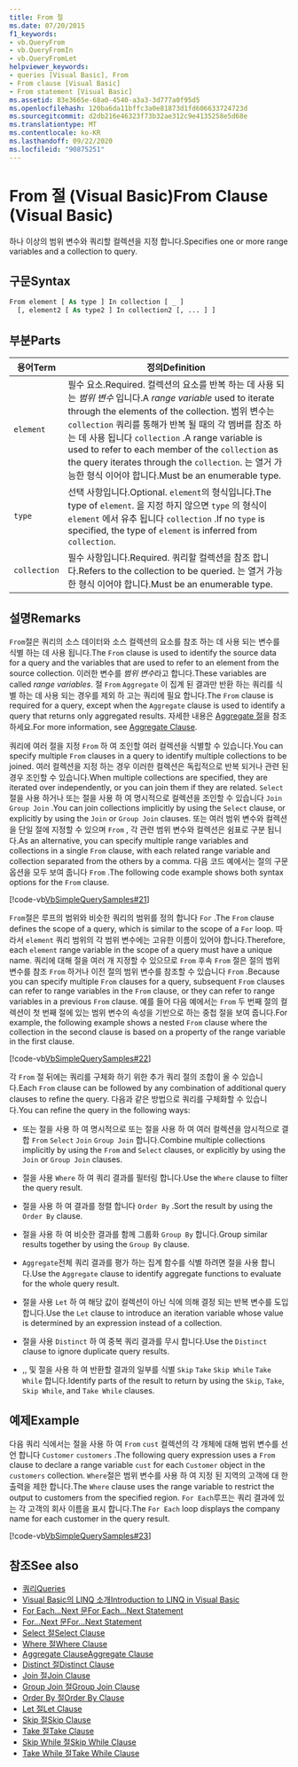 ```yaml
---
title: From 절
ms.date: 07/20/2015
f1_keywords:
- vb.QueryFrom
- vb.QueryFromIn
- vb.QueryFromLet
helpviewer_keywords:
- queries [Visual Basic], From
- From clause [Visual Basic]
- From statement [Visual Basic]
ms.assetid: 83e3665e-68a0-4540-a3a3-3d777a0f95d5
ms.openlocfilehash: 120ba6da11bffc3a0e81873d1fd606633724723d
ms.sourcegitcommit: d2db216e46323f73b32ae312c9e4135258e5d68e
ms.translationtype: MT
ms.contentlocale: ko-KR
ms.lasthandoff: 09/22/2020
ms.locfileid: "90875251"
---
```

# <a name="from-clause-visual-basic"></a><span data-ttu-id="8a6cf-102">From 절 (Visual Basic)</span><span class="sxs-lookup"><span data-stu-id="8a6cf-102">From Clause (Visual Basic)</span></span>

<span data-ttu-id="8a6cf-103">하나 이상의 범위 변수와 쿼리할 컬렉션을 지정 합니다.</span><span class="sxs-lookup"><span data-stu-id="8a6cf-103">Specifies one or more range variables and a collection to query.</span></span>  
  
## <a name="syntax"></a><span data-ttu-id="8a6cf-104">구문</span><span class="sxs-lookup"><span data-stu-id="8a6cf-104">Syntax</span></span>  
  
```vb  
From element [ As type ] In collection [ _ ]  
  [, element2 [ As type2 ] In collection2 [, ... ] ]  
```  
  
## <a name="parts"></a><span data-ttu-id="8a6cf-105">부분</span><span class="sxs-lookup"><span data-stu-id="8a6cf-105">Parts</span></span>  
  
|<span data-ttu-id="8a6cf-106">용어</span><span class="sxs-lookup"><span data-stu-id="8a6cf-106">Term</span></span>|<span data-ttu-id="8a6cf-107">정의</span><span class="sxs-lookup"><span data-stu-id="8a6cf-107">Definition</span></span>|  
|---|---|  
|`element`|<span data-ttu-id="8a6cf-108">필수 요소.</span><span class="sxs-lookup"><span data-stu-id="8a6cf-108">Required.</span></span> <span data-ttu-id="8a6cf-109">컬렉션의 요소를 반복 하는 데 사용 되는 *범위 변수* 입니다.</span><span class="sxs-lookup"><span data-stu-id="8a6cf-109">A *range variable* used to iterate through the elements of the collection.</span></span> <span data-ttu-id="8a6cf-110">범위 변수는 `collection` 쿼리를 통해가 반복 될 때의 각 멤버를 참조 하는 데 사용 됩니다 `collection` .</span><span class="sxs-lookup"><span data-stu-id="8a6cf-110">A range variable is used to refer to each member of the `collection` as the query iterates through the `collection`.</span></span> <span data-ttu-id="8a6cf-111">는 열거 가능한 형식 이어야 합니다.</span><span class="sxs-lookup"><span data-stu-id="8a6cf-111">Must be an enumerable type.</span></span>|  
|`type`|<span data-ttu-id="8a6cf-112">선택 사항입니다.</span><span class="sxs-lookup"><span data-stu-id="8a6cf-112">Optional.</span></span> <span data-ttu-id="8a6cf-113">`element`의 형식입니다.</span><span class="sxs-lookup"><span data-stu-id="8a6cf-113">The type of `element`.</span></span> <span data-ttu-id="8a6cf-114">을 지정 하지 않으면 `type` 의 형식이 `element` 에서 유추 됩니다 `collection` .</span><span class="sxs-lookup"><span data-stu-id="8a6cf-114">If no `type` is specified, the type of `element` is inferred from `collection`.</span></span>|  
|`collection`|<span data-ttu-id="8a6cf-115">필수 사항입니다.</span><span class="sxs-lookup"><span data-stu-id="8a6cf-115">Required.</span></span> <span data-ttu-id="8a6cf-116">쿼리할 컬렉션을 참조 합니다.</span><span class="sxs-lookup"><span data-stu-id="8a6cf-116">Refers to the collection to be queried.</span></span> <span data-ttu-id="8a6cf-117">는 열거 가능한 형식 이어야 합니다.</span><span class="sxs-lookup"><span data-stu-id="8a6cf-117">Must be an enumerable type.</span></span>|  
  
## <a name="remarks"></a><span data-ttu-id="8a6cf-118">설명</span><span class="sxs-lookup"><span data-stu-id="8a6cf-118">Remarks</span></span>  

 <span data-ttu-id="8a6cf-119">`From`절은 쿼리의 소스 데이터와 소스 컬렉션의 요소를 참조 하는 데 사용 되는 변수를 식별 하는 데 사용 됩니다.</span><span class="sxs-lookup"><span data-stu-id="8a6cf-119">The `From` clause is used to identify the source data for a query and the variables that are used to refer to an element from the source collection.</span></span> <span data-ttu-id="8a6cf-120">이러한 변수를 *범위 변수*라고 합니다.</span><span class="sxs-lookup"><span data-stu-id="8a6cf-120">These variables are called *range variables*.</span></span> <span data-ttu-id="8a6cf-121">절 `From` `Aggregate` 이 집계 된 결과만 반환 하는 쿼리를 식별 하는 데 사용 되는 경우를 제외 하 고는 쿼리에 필요 합니다.</span><span class="sxs-lookup"><span data-stu-id="8a6cf-121">The `From` clause is required for a query, except when the `Aggregate` clause is used to identify a query that returns only aggregated results.</span></span> <span data-ttu-id="8a6cf-122">자세한 내용은 [Aggregate 절](aggregate-clause.md)을 참조 하세요.</span><span class="sxs-lookup"><span data-stu-id="8a6cf-122">For more information, see [Aggregate Clause](aggregate-clause.md).</span></span>  
  
 <span data-ttu-id="8a6cf-123">쿼리에 여러 절을 지정 `From` 하 여 조인할 여러 컬렉션을 식별할 수 있습니다.</span><span class="sxs-lookup"><span data-stu-id="8a6cf-123">You can specify multiple `From` clauses in a query to identify multiple collections to be joined.</span></span> <span data-ttu-id="8a6cf-124">여러 컬렉션을 지정 하는 경우 이러한 컬렉션은 독립적으로 반복 되거나 관련 된 경우 조인할 수 있습니다.</span><span class="sxs-lookup"><span data-stu-id="8a6cf-124">When multiple collections are specified, they are iterated over independently, or you can join them if they are related.</span></span> <span data-ttu-id="8a6cf-125">`Select`절을 사용 하거나 또는 절을 사용 하 여 명시적으로 컬렉션을 조인할 수 있습니다 `Join` `Group Join` .</span><span class="sxs-lookup"><span data-stu-id="8a6cf-125">You can join collections implicitly by using the `Select` clause, or explicitly by using the `Join` or `Group Join` clauses.</span></span> <span data-ttu-id="8a6cf-126">또는 여러 범위 변수와 컬렉션을 단일 절에 지정할 수 있으며 `From` , 각 관련 범위 변수와 컬렉션은 쉼표로 구분 됩니다.</span><span class="sxs-lookup"><span data-stu-id="8a6cf-126">As an alternative, you can specify multiple range variables and collections in a single `From` clause, with each related range variable and collection separated from the others by a comma.</span></span> <span data-ttu-id="8a6cf-127">다음 코드 예에서는 절의 구문 옵션을 모두 보여 줍니다 `From` .</span><span class="sxs-lookup"><span data-stu-id="8a6cf-127">The following code example shows both syntax options for the `From` clause.</span></span>  
  
 [!code-vb[VbSimpleQuerySamples#21](~/samples/snippets/visualbasic/VS_Snippets_VBCSharp/VbSimpleQuerySamples/VB/QuerySamples1.vb#21)]  
  
 <span data-ttu-id="8a6cf-128">`From`절은 루프의 범위와 비슷한 쿼리의 범위를 정의 합니다 `For` .</span><span class="sxs-lookup"><span data-stu-id="8a6cf-128">The `From` clause defines the scope of a query, which is similar to the scope of a `For` loop.</span></span> <span data-ttu-id="8a6cf-129">따라서 `element` 쿼리 범위의 각 범위 변수에는 고유한 이름이 있어야 합니다.</span><span class="sxs-lookup"><span data-stu-id="8a6cf-129">Therefore, each `element` range variable in the scope of a query must have a unique name.</span></span> <span data-ttu-id="8a6cf-130">쿼리에 대해 절을 여러 개 지정할 수 있으므로 `From` 후속 `From` 절은 절의 범위 변수를 참조 `From` 하거나 이전 절의 범위 변수를 참조할 수 있습니다 `From` .</span><span class="sxs-lookup"><span data-stu-id="8a6cf-130">Because you can specify multiple `From` clauses for a query, subsequent `From` clauses can refer to range variables in the `From` clause, or they can refer to range variables in a previous `From` clause.</span></span> <span data-ttu-id="8a6cf-131">예를 들어 다음 예에서는 `From` 두 번째 절의 컬렉션이 첫 번째 절에 있는 범위 변수의 속성을 기반으로 하는 중첩 절을 보여 줍니다.</span><span class="sxs-lookup"><span data-stu-id="8a6cf-131">For example, the following example shows a nested `From` clause where the collection in the second clause is based on a property of the range variable in the first clause.</span></span>  
  
 [!code-vb[VbSimpleQuerySamples#22](~/samples/snippets/visualbasic/VS_Snippets_VBCSharp/VbSimpleQuerySamples/VB/QuerySamples1.vb#22)]  
  
 <span data-ttu-id="8a6cf-132">각 `From` 절 뒤에는 쿼리를 구체화 하기 위한 추가 쿼리 절의 조합이 올 수 있습니다.</span><span class="sxs-lookup"><span data-stu-id="8a6cf-132">Each `From` clause can be followed by any combination of additional query clauses to refine the query.</span></span> <span data-ttu-id="8a6cf-133">다음과 같은 방법으로 쿼리를 구체화할 수 있습니다.</span><span class="sxs-lookup"><span data-stu-id="8a6cf-133">You can refine the query in the following ways:</span></span>  
  
- <span data-ttu-id="8a6cf-134">또는 절을 사용 하 여 명시적으로 또는 절을 사용 하 여 여러 컬렉션을 암시적으로 결합 `From` `Select` `Join` `Group Join` 합니다.</span><span class="sxs-lookup"><span data-stu-id="8a6cf-134">Combine multiple collections implicitly by using the `From` and `Select` clauses, or explicitly by using the `Join` or `Group Join` clauses.</span></span>  
  
- <span data-ttu-id="8a6cf-135">절을 사용 `Where` 하 여 쿼리 결과를 필터링 합니다.</span><span class="sxs-lookup"><span data-stu-id="8a6cf-135">Use the `Where` clause to filter the query result.</span></span>  
  
- <span data-ttu-id="8a6cf-136">절을 사용 하 여 결과를 정렬 합니다 `Order By` .</span><span class="sxs-lookup"><span data-stu-id="8a6cf-136">Sort the result by using the `Order By` clause.</span></span>  
  
- <span data-ttu-id="8a6cf-137">절을 사용 하 여 비슷한 결과를 함께 그룹화 `Group By` 합니다.</span><span class="sxs-lookup"><span data-stu-id="8a6cf-137">Group similar results together by using the `Group By` clause.</span></span>  
  
- <span data-ttu-id="8a6cf-138">`Aggregate`전체 쿼리 결과를 평가 하는 집계 함수를 식별 하려면 절을 사용 합니다.</span><span class="sxs-lookup"><span data-stu-id="8a6cf-138">Use the `Aggregate` clause to identify aggregate functions to evaluate for the whole query result.</span></span>  
  
- <span data-ttu-id="8a6cf-139">절을 사용 `Let` 하 여 해당 값이 컬렉션이 아닌 식에 의해 결정 되는 반복 변수를 도입 합니다.</span><span class="sxs-lookup"><span data-stu-id="8a6cf-139">Use the `Let` clause to introduce an iteration variable whose value is determined by an expression instead of a collection.</span></span>  
  
- <span data-ttu-id="8a6cf-140">절을 사용 `Distinct` 하 여 중복 쿼리 결과를 무시 합니다.</span><span class="sxs-lookup"><span data-stu-id="8a6cf-140">Use the `Distinct` clause to ignore duplicate query results.</span></span>  
  
- <span data-ttu-id="8a6cf-141">,, 및 절을 사용 하 여 반환할 결과의 일부를 식별 `Skip` `Take` `Skip While` `Take While` 합니다.</span><span class="sxs-lookup"><span data-stu-id="8a6cf-141">Identify parts of the result to return by using the `Skip`, `Take`, `Skip While`, and `Take While` clauses.</span></span>  
  
## <a name="example"></a><span data-ttu-id="8a6cf-142">예제</span><span class="sxs-lookup"><span data-stu-id="8a6cf-142">Example</span></span>  

 <span data-ttu-id="8a6cf-143">다음 쿼리 식에서는 절을 사용 하 여 `From` `cust` 컬렉션의 각 개체에 대해 범위 변수를 선언 합니다 `Customer` `customers` .</span><span class="sxs-lookup"><span data-stu-id="8a6cf-143">The following query expression uses a `From` clause to declare a range variable `cust` for each `Customer` object in the `customers` collection.</span></span> <span data-ttu-id="8a6cf-144">`Where`절은 범위 변수를 사용 하 여 지정 된 지역의 고객에 대 한 출력을 제한 합니다.</span><span class="sxs-lookup"><span data-stu-id="8a6cf-144">The `Where` clause uses the range variable to restrict the output to customers from the specified region.</span></span> <span data-ttu-id="8a6cf-145">`For Each`루프는 쿼리 결과에 있는 각 고객의 회사 이름을 표시 합니다.</span><span class="sxs-lookup"><span data-stu-id="8a6cf-145">The `For Each` loop displays the company name for each customer in the query result.</span></span>  
  
 [!code-vb[VbSimpleQuerySamples#23](~/samples/snippets/visualbasic/VS_Snippets_VBCSharp/VbSimpleQuerySamples/VB/QuerySamples1.vb#23)]  
  
## <a name="see-also"></a><span data-ttu-id="8a6cf-146">참조</span><span class="sxs-lookup"><span data-stu-id="8a6cf-146">See also</span></span>

- [<span data-ttu-id="8a6cf-147">쿼리</span><span class="sxs-lookup"><span data-stu-id="8a6cf-147">Queries</span></span>](index.md)
- [<span data-ttu-id="8a6cf-148">Visual Basic의 LINQ 소개</span><span class="sxs-lookup"><span data-stu-id="8a6cf-148">Introduction to LINQ in Visual Basic</span></span>](../../programming-guide/language-features/linq/introduction-to-linq.md)
- [<span data-ttu-id="8a6cf-149">For Each...Next 문</span><span class="sxs-lookup"><span data-stu-id="8a6cf-149">For Each...Next Statement</span></span>](../statements/for-each-next-statement.md)
- [<span data-ttu-id="8a6cf-150">For...Next 문</span><span class="sxs-lookup"><span data-stu-id="8a6cf-150">For...Next Statement</span></span>](../statements/for-next-statement.md)
- [<span data-ttu-id="8a6cf-151">Select 절</span><span class="sxs-lookup"><span data-stu-id="8a6cf-151">Select Clause</span></span>](select-clause.md)
- [<span data-ttu-id="8a6cf-152">Where 절</span><span class="sxs-lookup"><span data-stu-id="8a6cf-152">Where Clause</span></span>](where-clause.md)
- [<span data-ttu-id="8a6cf-153">Aggregate Clause</span><span class="sxs-lookup"><span data-stu-id="8a6cf-153">Aggregate Clause</span></span>](aggregate-clause.md)
- [<span data-ttu-id="8a6cf-154">Distinct 절</span><span class="sxs-lookup"><span data-stu-id="8a6cf-154">Distinct Clause</span></span>](distinct-clause.md)
- [<span data-ttu-id="8a6cf-155">Join 절</span><span class="sxs-lookup"><span data-stu-id="8a6cf-155">Join Clause</span></span>](join-clause.md)
- [<span data-ttu-id="8a6cf-156">Group Join 절</span><span class="sxs-lookup"><span data-stu-id="8a6cf-156">Group Join Clause</span></span>](group-join-clause.md)
- [<span data-ttu-id="8a6cf-157">Order By 절</span><span class="sxs-lookup"><span data-stu-id="8a6cf-157">Order By Clause</span></span>](order-by-clause.md)
- [<span data-ttu-id="8a6cf-158">Let 절</span><span class="sxs-lookup"><span data-stu-id="8a6cf-158">Let Clause</span></span>](let-clause.md)
- [<span data-ttu-id="8a6cf-159">Skip 절</span><span class="sxs-lookup"><span data-stu-id="8a6cf-159">Skip Clause</span></span>](skip-clause.md)
- [<span data-ttu-id="8a6cf-160">Take 절</span><span class="sxs-lookup"><span data-stu-id="8a6cf-160">Take Clause</span></span>](take-clause.md)
- [<span data-ttu-id="8a6cf-161">Skip While 절</span><span class="sxs-lookup"><span data-stu-id="8a6cf-161">Skip While Clause</span></span>](skip-while-clause.md)
- [<span data-ttu-id="8a6cf-162">Take While 절</span><span class="sxs-lookup"><span data-stu-id="8a6cf-162">Take While Clause</span></span>](take-while-clause.md)
